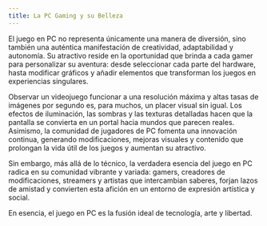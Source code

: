```yaml
---
title: La PC Gaming y su Belleza
---
```


El juego en PC no representa únicamente una manera de diversión, sino también una auténtica manifestación de creatividad, adaptabilidad y autonomía. Su atractivo reside en la oportunidad que brinda a cada gamer para personalizar su aventura: desde seleccionar cada parte del hardware, hasta modificar gráficos y añadir elementos que transforman los juegos en experiencias singulares. 

Observar un videojuego funcionar a una resolución máxima y altas tasas de imágenes por segundo es, para muchos, un placer visual sin igual. Los efectos de iluminación, las sombras y las texturas detalladas hacen que la pantalla se convierta en un portal hacia mundos que parecen reales. Asimismo, la comunidad de jugadores de PC fomenta una innovación continua, generando modificaciones, mejoras visuales y contenido que prolongan la vida útil de los juegos y aumentan su atractivo. 

Sin embargo, más allá de lo técnico, la verdadera esencia del juego en PC radica en su comunidad vibrante y variada: gamers, creadores de modificaciones, streamers y artistas que intercambian saberes, forjan lazos de amistad y convierten esta afición en un entorno de expresión artística y social. 

En esencia, el juego en PC es la fusión ideal de tecnología, arte y libertad.
